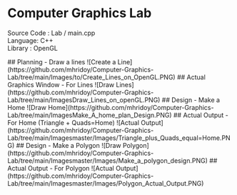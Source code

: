 # Computer Graphics Lab
 <p>Source Code : Lab / main.cpp<br>
 	Language: C++<br>
	Library : OpenGL<br>
	</p>
## Planning - Draw a lines
![Create a Line](https://github.com/mhridoy/Computer-Graphics-Lab/tree/main/Images/to/Create_Lines_on_OpenGL.PNG)
## Actual Graphics Window - For Lines
![Draw Lines](https://github.com/mhridoy/Computer-Graphics-Lab/tree/main/ImagesDraw_Lines_on_openGL.PNG)
## Design - Make a Home 
![Draw Home](https://github.com/mhridoy/Computer-Graphics-Lab/tree/main/ImagesMake_A_home_plan_Design.PNG)
## Actual Output - For Home (Triangle + Quads=Home)
![Actual Output](https://github.com/mhridoy/Computer-Graphics-Lab/tree/main/Imagesmaster/Images/Triangle_plus_Quads_equal=Home.PNG)
## Design - Make a Polygon
![Draw Polygon](https://github.com/mhridoy/Computer-Graphics-Lab/tree/main/Imagesmaster/Images/Make_a_polygon_design.PNG)
## Actual Output - For Polygon
![Actual Output](https://github.com/mhridoy/Computer-Graphics-Lab/tree/main/Imagesmaster/Images/Polygon_Actual_Output.PNG)
